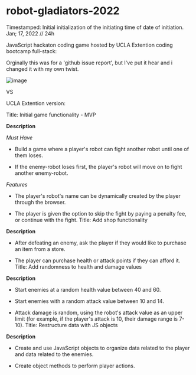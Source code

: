 # robot-gladiators-2022
Timestamped:
Initial initialization of the initiating time of date of initiation.
Jan; 17, 2022 // 24h

JavaScript hackaton coding game hosted by UCLA Extention coding bootcamp full-stack:

Orginally this was for a 'github issue report', but I've put it hear and i changed it with my own twist.


![image](https://user-images.githubusercontent.com/67552318/149863492-656dc31e-a619-426f-99b0-7902616fa0a5.png)

VS

UCLA Extention version:

Title: Initial game functionality - MVP

**Description**

_Must Have_

- Build a game where a player's robot can fight another robot until one of them loses.

- If the enemy-robot loses first, the player's robot will move on to fight another enemy-robot.

_Features_

- The player's robot's name can be dynamically created by the player through the browser.

- The player is given the option to skip the fight by paying a penalty fee, or continue with the fight.
Title: Add shop functionality

**Description**

- After defeating an enemy, ask the player if they would like to purchase an item from a store.

- The player can purchase health or attack points if they can afford it.
Title: Add randomness to health and damage values

**Description**

- Start enemies at a random health value between 40 and 60.

- Start enemies with a random attack value between 10 and 14.

- Attack damage is random, using the robot's attack value as an upper limit (for example, if the player's attack is 10, their damage range is 7-10).
Title: Restructure data with JS objects

**Description**

- Create and use JavaScript objects to organize data related to the player and data related to the enemies.

- Create object methods to perform player actions.
